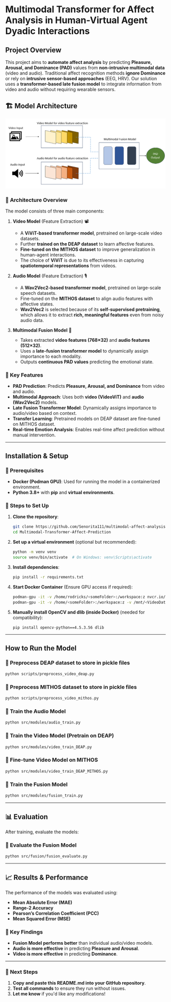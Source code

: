 # Multimodal Transformer for Affect Analysis in Human-Virtual Agent Dyadic Interactions

## Project Overview
This project aims to **automate affect analysis** by predicting **Pleasure, Arousal, and Dominance (PAD)** values from **non-intrusive multimodal data** (video and audio). Traditional affect recognition methods **ignore Dominance** or rely on **intrusive sensor-based approaches** (EEG, HRV). Our solution uses a **transformer-based late fusion model** to integrate information from video and audio without requiring wearable sensors.

## 🏗️ Model Architecture

![Multimodal Fusion Model](ModelArchitectureOverview.png)

### 🔹 **Architecture Overview**
The model consists of three main components:
1. **Video Model** (Feature Extraction) 📽️
   - A **ViViT-based transformer model**, pretrained on large-scale video datasets.
   - Further **trained on the DEAP dataset** to learn affective features.
   - **Fine-tuned on the MITHOS dataset** to improve generalization in human-agent interactions.
   - The choice of **ViViT** is due to its effectiveness in capturing **spatiotemporal representations** from videos.

2. **Audio Model** (Feature Extraction) 🎙️
   - A **Wav2Vec2-based transformer model**, pretrained on large-scale speech datasets.
   - Fine-tuned on the **MITHOS dataset** to align audio features with affective states.
   - **Wav2Vec2** is selected because of its **self-supervised pretraining**, which allows it to extract **rich, meaningful features** even from noisy audio data.

3. **Multimodal Fusion Model** 🧩
   - Takes extracted **video features (768×32)** and **audio features (512×32)**.
   - Uses a **late-fusion transformer model** to dynamically assign importance to each modality.
   - Outputs **continuous PAD values** predicting the emotional state.

### 🔹 Key Features
- **PAD Prediction**: Predicts **Pleasure, Arousal, and Dominance** from video and audio.
- **Multimodal Approach**: Uses both **video (VideoViT)** and **audio (Wav2Vec2)** models.
- **Late Fusion Transformer Model**: Dynamically assigns importance to audio/video based on context.
- **Transfer Learning**: Pretrained models on DEAP dataset are fine-tuned on MITHOS dataset.
- **Real-time Emotion Analysis**: Enables real-time affect prediction without manual intervention.

---

## Installation & Setup

### 🔹 Prerequisites
- **Docker (Podman GPU)**: Used for running the model in a containerized environment.
- **Python 3.8+** with **pip** and **virtual environments**.

### 🔹 Steps to Set Up
1. **Clone the repository**:
   ```bash
   git clone https://github.com/Senorita111/multimodal-affect-analysis.git
   cd Multimodal-Transformer-Affect-Prediction
   ```

2. **Set up a virtual environment** (optional but recommended):
   ```bash
   python -m venv venv
   source venv/bin/activate  # On Windows: venv\Scripts\activate
   ```

3. **Install dependencies**:
   ```bash
   pip install -r requirements.txt
   ```

4. **Start Docker Container** (Ensure GPU access if required):
   ```bash
   podman-gpu -it -v /home/rodricks/<someFolder>:/workspace:z nvcr.io/nvidia/pytorch:22.05-py3
   podman-gpu -it -v /home/<someFolder>:/workspace:z -v /mnt/<VideoDatasetFolder>:/data nvcr.io/nvidia/pytorch:22.05-py3
   ```

5. **Manually install OpenCV and dlib (inside Docker)** (needed for compatibility):
   ```bash
   pip install opencv-python==4.5.3.56 dlib
   ```

---

## How to Run the Model

### 🔹 Preprocess DEAP dataset to store in pickle files
```bash
python scripts/preprocess_video_deap.py
```
### 🔹 Preprocess MITHOS dataset to store in pickle files
```bash
python scripts/preprocess_video_mithos.py
```

### 🔹 Train the Audio Model
```bash
python src/modules/audio_train.py
```

### 🔹 Train the Video Model (Pretrain on DEAP)
```bash
python src/modules/video_train_DEAP.py
```

### 🔹 Fine-tune Video Model on MITHOS
```bash
python src/modules/video_train_DEAP_MITHOS.py
```

### 🔹 Train the Fusion Model
```bash
python src/modules/fusion_train.py
```

---

## 📊 Evaluation
After training, evaluate the models:

### 🔹 Evaluate the Fusion Model
```bash
python src/fusion/fusion_evaluate.py
```

---

## 📈 Results & Performance
The performance of the models was evaluated using:
- **Mean Absolute Error (MAE)**
- **Range-2 Accuracy**
- **Pearson’s Correlation Coefficient (PCC)**
- **Mean Squared Error (MSE)**

### 🔹 Key Findings
- **Fusion Model performs better** than individual audio/video models.
- **Audio is more effective** in predicting **Pleasure and Arousal**.
- **Video is more effective** in predicting **Dominance**.

---


### 🚀 **Next Steps**
1. **Copy and paste this README.md into your GitHub repository**.
2. **Test all commands** to ensure they run without issues.
3. **Let me know** if you'd like any modifications!
